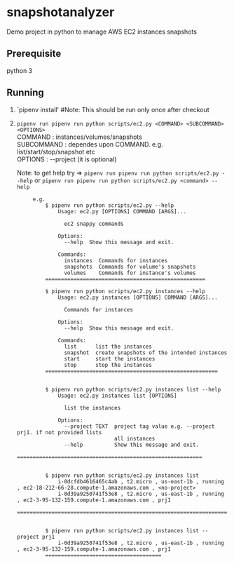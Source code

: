 # snapshotanalyzer
Demo project in python to manage AWS EC2 instances snapshots

## Prerequisite
python 3

## Running
1) `pipenv install' #Note: This should be run only once after checkout
2) `pipenv run pipenv run python scripts/ec2.py <COMMAND> <SUBCOMMAND> <OPTIONS>`
            <br/>COMMAND : instances/volumes/snapshots
            <br/>SUBCOMMAND : dependes upon COMMAND. e.g. list/start/stop/snapshot etc
            <br/>OPTIONS : --project (it is optional)
        <br/><p>Note: to get help try => `pipenv run pipenv run python scripts/ec2.py --help`
                                  or  `pipenv run pipenv run python scripts/ec2.py <command> --help`

         
            e.g. 
                $ pipenv run python scripts/ec2.py --help
                    Usage: ec2.py [OPTIONS] COMMAND [ARGS]...
                    
                      ec2 snappy commands
                    
                    Options:
                      --help  Show this message and exit.
                    
                    Commands:
                      instances  Commands for instances
                      snapshots  Commands for volume's snapshots
                      volumes    Commands for instance's volumes
                ===================================================
                
                $ pipenv run python scripts/ec2.py instances --help
                    Usage: ec2.py instances [OPTIONS] COMMAND [ARGS]...
                    
                      Commands for instances
                    
                    Options:
                      --help  Show this message and exit.
                    
                    Commands:
                      list      list the instances
                      snapshot  create snapshots of the intended instances
                      start     start the instances
                      stop      stop the instances
                =======================================================
                
                
                $ pipenv run python scripts/ec2.py instances list --help
                    Usage: ec2.py instances list [OPTIONS]
                    
                      list the instances
                    
                    Options:
                      --project TEXT  project tag value e.g. --project prj1. if not provided lists
                                      all instances
                      --help          Show this message and exit.  
                ===========================================================
                
                
                $ pipenv run python scripts/ec2.py instances list
                    i-0dcfdb4616465c4ab , t2.micro , us-east-1b , running , ec2-18-212-66-28.compute-1.amazonaws.com , <no-project>
                    i-0d39a9250741f53e8 , t2.micro , us-east-1b , running , ec2-3-95-132-159.compute-1.amazonaws.com , prj1  
                =====================================================================
                
                
                $ pipenv run python scripts/ec2.py instances list --project prj1
                    i-0d39a9250741f53e8 , t2.micro , us-east-1b , running , ec2-3-95-132-159.compute-1.amazonaws.com , prj1 
                =====================================
                
                           
                          
                      


